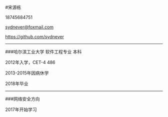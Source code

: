 #宋源栋

18745684751

sydnever@foxmail.com

https://github.com/sydnever

---
###哈尔滨工业大学 软件工程专业 本科

2012年入学，CET-4 486

2013-2015年因病休学

2018年毕业

---
###网络安全方向

2017年开始学习
